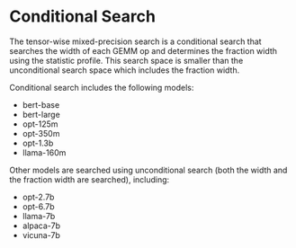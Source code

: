 # Conditional Search

The tensor-wise mixed-precision search is a conditional search that searches the width of each GEMM op and determines the fraction width using the statistic profile. This search space is smaller than the unconditional search space which includes the fraction width.

Conditional search includes the following models:
- bert-base
- bert-large
- opt-125m
- opt-350m
- opt-1.3b
- llama-160m

Other models are searched using unconditional search (both the width and the fraction width are searched), including:
- opt-2.7b
- opt-6.7b
- llama-7b
- alpaca-7b
- vicuna-7b